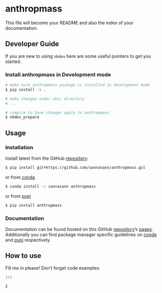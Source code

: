 # anthropmass


<!-- WARNING: THIS FILE WAS AUTOGENERATED! DO NOT EDIT! -->

This file will become your README and also the index of your
documentation.

## Developer Guide

If you are new to using `nbdev` here are some useful pointers to get you
started.

### Install anthropmass in Development mode

``` sh
# make sure anthropmass package is installed in development mode
$ pip install -e .

# make changes under nbs/ directory
# ...

# compile to have changes apply to anthropmass
$ nbdev_prepare
```

## Usage

### Installation

Install latest from the GitHub
[repository](https://github.com/sannasann/anthropmass):

``` sh
$ pip install git+https://github.com/sannasann/anthropmass.git
```

or from [conda](https://anaconda.org/sannasann/anthropmass)

``` sh
$ conda install -c sannasann anthropmass
```

or from [pypi](https://pypi.org/project/anthropmass/)

``` sh
$ pip install anthropmass
```

### Documentation

Documentation can be found hosted on this GitHub
[repository](https://github.com/sannasann/anthropmass)’s
[pages](https://sannasann.github.io/anthropmass/). Additionally you can
find package manager specific guidelines on
[conda](https://anaconda.org/sannasann/anthropmass) and
[pypi](https://pypi.org/project/anthropmass/) respectively.

## How to use

Fill me in please! Don’t forget code examples:

``` python
1+1
```

    2
